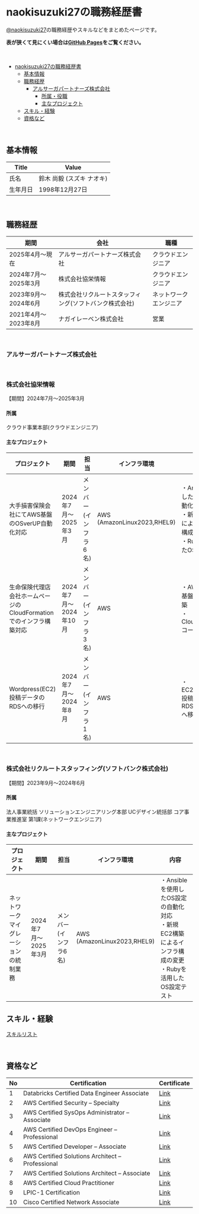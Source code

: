naokisuzuki27の職務経歴書
======
[@naokisuzuki27](https://github.com/naokisuzuki27)の職務経歴やスキルなどをまとめたページです。

**表が狭くて見にくい場合は[GitHub Pages](https://naokisuzuki27.github.io/naoki_resume.github.io/)をご覧ください。**

<br>

- [naokisuzuki27の職務経歴書](#naokisuzuki27の職務経歴書)
  - [基本情報](#基本情報)
  - [職務経歴](#職務経歴)
    - [アルサーガパートナーズ株式会社](#アルサーガパートナーズ株式会社)
      - [所属・役職](#所属役職)
      - [主なプロジェクト](#主なプロジェクト)
  - [スキル・経験](#スキル経験)
  - [資格など](#資格など)

<br>

基本情報
-------
|Title|Value|
|---|-----|
|氏名|鈴木 尚毅 (スズキ ナオキ)|
|生年月日|1998年12月27日|


<br>

職務経歴
-------
|期間|会社|職種|
|-------------|-----|-----|
|2025年4月〜現在|アルサーガパートナーズ株式会社|クラウドエンジニア|
|2024年7月〜2025年3月|株式会社協栄情報|クラウドエンジニア|
|2023年9月〜2024年6月|株式会社リクルートスタッフィング(ソフトバンク株式会社)|ネットワークエンジニア|
|2021年4月〜2023年8月|ナガイレーベン株式会社|営業|


<br>

### アルサーガパートナーズ株式会社


<br>

### 株式会社協栄情報
【期間】2024年7月〜2025年3月  
#### 所属
クラウド事業本部(クラウドエンジニア) 
#### 主なプロジェクト
|プロジェクト|期間|担当|インフラ環境|内容|
|---|-----|-----|-----|-----|
|大手損害保険会社にてAWS基盤のOSverUP自動化対応|2024年7月〜2025年3月|メンバー(インフラ6名)|AWS<br>(AmazonLinux2023,RHEL9)|・Ansibleを使用したOS設定の自動化対応<br>・新規EC2構築によるインフラ構成の変更<br>・Rubyを活用したOS設定テスト|
|生命保険代理店会社ホームページのCloudFormationでのインフラ構築対応|2024年7月〜2024年10月|メンバー(インフラ3名)|AWS|・AWSインフラ基盤の設計・構築<br>・CloudFormationコードの開発|
|Wordpress(EC2)投稿データのRDSへの移行|2024年7月〜2024年8月|メンバー(インフラ1名)|AWS|・EC2(Wordpress)投稿データをRDS for MySQLへ移行|

<br>

### 株式会社リクルートスタッフィング(ソフトバンク株式会社)
【期間】2023年9月〜2024年6月  
#### 所属
法人事業統括 ソリューションエンジニアリング本部 UCデザイン統括部 コア事業推進室 第1課(ネットワークエンジニア) 
#### 主なプロジェクト
|プロジェクト|期間|担当|インフラ環境|内容|
|---|-----|-----|-----|-----|
|ネットワークマイグレーションの統制業務|2024年7月〜2025年3月|メンバー(インフラ6名)|AWS<br>(AmazonLinux2023,RHEL9)|・Ansibleを使用したOS設定の自動化対応<br>・新規EC2構築によるインフラ構成の変更<br>・Rubyを活用したOS設定テスト|

スキル・経験
---------
[スキルリスト](/skills.md)

<br>

資格など
-------------
|No|Certification|Certificate|
|---|---|---|
|1|Databricks Certified Data Engineer Associate|[Link](https://credentials.databricks.com/6f0165cc-0341-4fcb-a0a5-a7a368e6bd69#acc.BA0MowNU)|
|2|AWS Certified Security – Specialty|[Link](https://www.credly.com/badges/653aaf3b-4a57-4de8-b9c4-b00291de14a5)|
|3|AWS Certified SysOps Administrator – Associate|[Link](https://www.credly.com/badges/700eb3d5-e5a6-4712-9b2a-269e34987b17)|
|4|AWS Certified DevOps Engineer – Professional|[Link](https://www.credly.com/badges/623fa0c4-9c3a-46f4-81c1-c4d8bf8aa1dd)|
|5|AWS Certified Developer – Associate|[Link](https://www.credly.com/badges/bb54ba51-a50c-4435-a8de-dc48c3e8277d)|
|6|AWS Certified Solutions Architect – Professional|[Link](https://www.credly.com/badges/d59e8494-24d2-4c9a-a118-0af0bd61d086)|
|7|AWS Certified Solutions Architect – Associate|[Link](https://www.credly.com/badges/149a99dd-9930-4bc1-b3f5-0a071d39efe1)|
|8|AWS Certified Cloud Practitioner|[Link](https://www.credly.com/badges/375d6392-db90-4b31-aad1-629f607e60e2)|
|9|LPIC-1 Certification|[Link](https://www.credly.com/badges/7391e201-5cdf-41d4-824d-512ae13e5816/public_url)|
|10|Cisco Certified Network Associate|[Link](https://www.credly.com/badges/002f75d7-ea68-468d-a759-a26f45c82d7e)|

<br>


